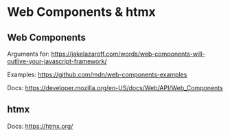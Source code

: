 # Web Components & htmx

## Web Components

Arguments for:
https://jakelazaroff.com/words/web-components-will-outlive-your-javascript-framework/

Examples:
https://github.com/mdn/web-components-examples

Docs:
https://developer.mozilla.org/en-US/docs/Web/API/Web_Components


## htmx

Docs:
https://htmx.org/
